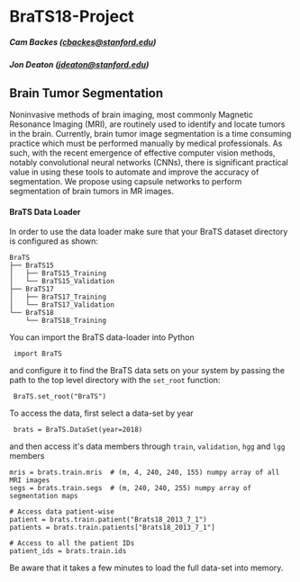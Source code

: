 # BraTS18-Project

##### Cam Backes (cbackes@stanford.edu)
##### Jon Deaton (jdeaton@stanford.edu)

## Brain Tumor Segmentation
Noninvasive methods of brain imaging, most commonly Magnetic Resonance Imaging (MRI), are routinely
used to identify and locate tumors in the brain. Currently, brain tumor image segmentation is a 
time consuming practice which must be performed manually by medical professionals. As such, with
the recent emergence of effective computer vision methods, notably convolutional neural networks 
(CNNs), there is significant practical value in using these tools to automate and improve the 
accuracy of segmentation. We propose using capsule networks to perform segmentation of brain 
tumors in MR images.




#### BraTS Data Loader


In order to use the data loader make sure that your BraTS dataset directory is configured as shown:

    BraTS
    ├── BraTS15
    │   ├── BraTS15_Training
    │   └── BraTS15_Validation
    ├── BraTS17
    │   ├── BraTS17_Training
    │   └── BraTS17_Validation
    └── BraTS18
        └── BraTS18_Training
 
 
 You can import the BraTS data-loader into Python
 
     import BraTS
 
 and configure it to find the BraTS data sets on your system by passing the path to the top level directory with the `set_root` function:
 
     BraTS.set_root("BraTS")
 
 To access the data, first select a data-set by year
 
     brats = BraTS.DataSet(year=2018)
 
 and then access it's data members through `train`, `validation`, `hgg` and `lgg` members
 
    mris = brats.train.mris  # (m, 4, 240, 240, 155) numpy array of all MRI images
    segs = brats.train.segs  # (m, 240, 240, 255) numpy array of segmentation maps
    
    # Access data patient-wise
    patient = brats.train.patient("Brats18_2013_7_1")
    patients = brats.train.patients["Brats18_2013_7_1"]
    
    # Access to all the patient IDs
    patient_ids = brats.train.ids
    
 Be aware that it takes a few minutes to load the full data-set into memory.
 